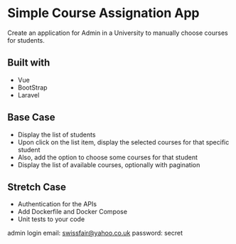 

# Simple Course Assignation App 

Create an application for Admin in a University to manually choose courses for students.


## **Built with**
* Vue
* BootStrap
* Laravel



## **Base Case**

* Display the list of students
* Upon click on the list item, display the selected courses for that specific student
* Also, add the option to choose some courses for that student
* Display the list of available courses, optionally with pagination

## **Stretch Case**

* Authentication for the APIs
* Add Dockerfile and Docker Compose
* Unit tests to your code

admin login
email: swissfair@yahoo.co.uk 
password: secret






















